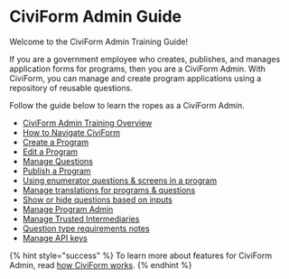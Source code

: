 # CiviForm Admin Guide

Welcome to the CiviForm Admin Training Guide!

If you are a government employee who creates, publishes, and manages application forms for programs, then you are a CiviForm Admin. 
With CiviForm, you can manage and create program applications using a repository of reusable questions.

Follow the guide below to learn the ropes as a CiviForm Admin.

* [CiviForm Admin Training Overview](civiform-admin-training-overview.md)
* [How to Navigate CiviForm](how-to-navigate-civiform.md)
* [Create a Program](create-a-program.md)
* [Edit a Program](edit-a-program.md)
* [Manage Questions](manage-questions.md)
* [Publish a Program](publish-a-program.md)
* [Using enumerator questions & screens in a program](using-enumerator-questions-and-screens-in-a-program.md)
* [Manage translations for programs & questions](manage-translations-for-programs-and-questions.md)
* [Show or hide questions based on inputs](show-or-hide-questions-based-on-inputs.md)
* [Manage Program Admin](manage-program-admin.md)
* [Manage Trusted Intermediaries](manage-trusted-intermediaries.md)
* [Question type requirements notes](question-type-requirements-notes.md)
* [Manage API keys](manage-api-keys.md)

{% hint style="success" %}
To learn more about features for CiviForm Admin, read [how CiviForm works](../../overview/how-does-civiform-work.md#civiform-admin-experience).
{% endhint %}
